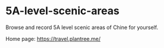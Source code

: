 # 5A-level-scenic-areas

Browse and record 5A level scenic areas of Chine for yourself.

Home page: https://travel.plantree.me/